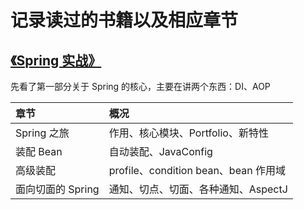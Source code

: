 # 记录读过的书籍以及相应章节

## [《Spring 实战》](https://item.jd.com/11899370.html)
先看了第一部分关于 Spring 的核心，主要在讲两个东西：DI、AOP

章节 | 概况
:-- | :--
Spring 之旅 | 作用、核心模块、Portfolio、新特性
装配 Bean | 自动装配、JavaConfig
高级装配 | profile、condition bean、bean 作用域
面向切面的 Spring | 通知、切点、切面、各种通知、AspectJ
